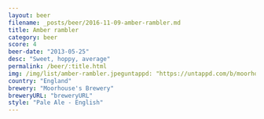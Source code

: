 ```yaml
---
layout: beer
filename: _posts/beer/2016-11-09-amber-rambler.md
title: Amber rambler
category: beer
score: 4
beer-date: "2013-05-25"
desc: "Sweet, hoppy, average"
permalink: /beer/:title.html
img: /img/list/amber-rambler.jpeguntappd: "https://untappd.com/b/moorhouses-brewery-amber-rambler/39170"
country: "England"
brewery: "Moorhouse's Brewery"
breweryURL: "breweryURL"
style: "Pale Ale - English"
---
```

